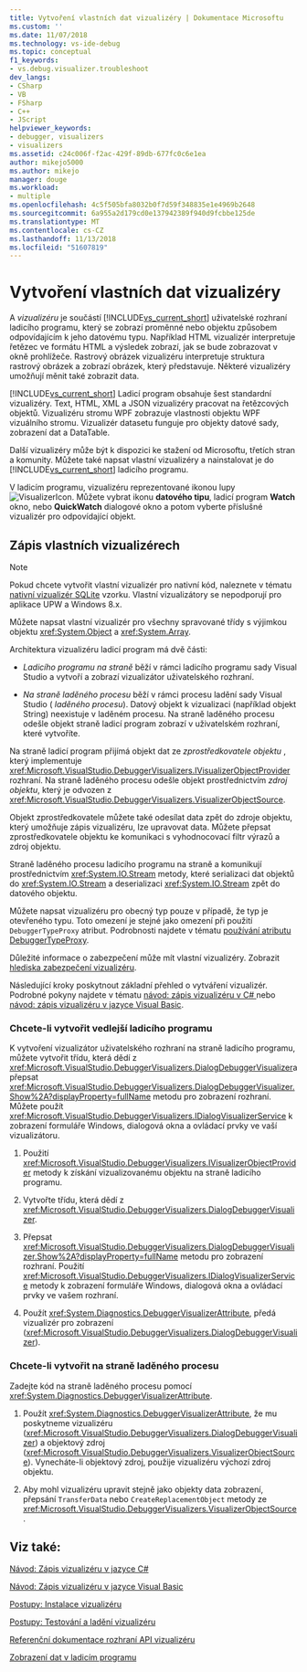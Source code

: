 ```yaml
---
title: Vytvoření vlastních dat vizualizéry | Dokumentace Microsoftu
ms.custom: ''
ms.date: 11/07/2018
ms.technology: vs-ide-debug
ms.topic: conceptual
f1_keywords:
- vs.debug.visualizer.troubleshoot
dev_langs:
- CSharp
- VB
- FSharp
- C++
- JScript
helpviewer_keywords:
- debugger, visualizers
- visualizers
ms.assetid: c24c006f-f2ac-429f-89db-677fc0c6e1ea
author: mikejo5000
ms.author: mikejo
manager: douge
ms.workload:
- multiple
ms.openlocfilehash: 4c5f505bfa8032b0f7d59f348835e1e4969b2648
ms.sourcegitcommit: 6a955a2d179cd0e137942389f940d9fcbbe125de
ms.translationtype: MT
ms.contentlocale: cs-CZ
ms.lasthandoff: 11/13/2018
ms.locfileid: "51607819"
---
```

# <a name="create-custom-data-visualizers"></a>Vytvoření vlastních dat vizualizéry 
 A *vizualizéru* je součástí [!INCLUDE[vs_current_short](../code-quality/includes/vs_current_short_md.md)] uživatelské rozhraní ladicího programu, který se zobrazí proměnné nebo objektu způsobem odpovídajícím k jeho datovému typu. Například HTML vizualizér interpretuje řetězec ve formátu HTML a výsledek zobrazí, jak se bude zobrazovat v okně prohlížeče. Rastrový obrázek vizualizéru interpretuje struktura rastrový obrázek a zobrazí obrázek, který představuje. Některé vizualizéry umožňují měnit také zobrazit data.

 [!INCLUDE[vs_current_short](../code-quality/includes/vs_current_short_md.md)] Ladicí program obsahuje šest standardní vizualizéry. Text, HTML, XML a JSON vizualizéry pracovat na řetězcových objektů. Vizualizéru stromu WPF zobrazuje vlastnosti objektu WPF vizuálního stromu. Vizualizér datasetu funguje pro objekty datové sady, zobrazení dat a DataTable. 

Další vizualizéry může být k dispozici ke stažení od Microsoftu, třetích stran a komunity. Můžete také napsat vlastní vizualizéry a nainstalovat je do [!INCLUDE[vs_current_short](../code-quality/includes/vs_current_short_md.md)] ladicího programu.

V ladicím programu, vizualizéru reprezentované ikonou lupy ![VisualizerIcon](../debugger/media/dbg-tips-visualizer-icon.png "Vizualizéru ikonu"). Můžete vybrat ikonu **datového tipu**, ladicí program **Watch** okno, nebo **QuickWatch** dialogové okno a potom vyberte příslušné vizualizér pro odpovídající objekt.

## <a name="write-custom-visualizers"></a>Zápis vlastních vizualizérech

 > [!NOTE]
 > Pokud chcete vytvořit vlastní vizualizér pro nativní kód, naleznete v tématu [nativní vizualizér SQLite](https://github.com/Microsoft/VSSDK-Extensibility-Samples/tree/master/SqliteVisualizer) vzorku. Vlastní vizualizátory se nepodporují pro aplikace UPW a Windows 8.x.

Můžete napsat vlastní vizualizér pro všechny spravované třídy s výjimkou objektu <xref:System.Object> a <xref:System.Array>.  
  
Architektura vizualizéru ladicí program má dvě části:  
  
- *Ladicího programu na straně* běží v rámci ladicího programu sady Visual Studio a vytvoří a zobrazí vizualizátor uživatelského rozhraní.  
  
- *Na straně laděného procesu* běží v rámci procesu ladění sady Visual Studio ( *laděného procesu*). Datový objekt k vizualizaci (například objekt String) neexistuje v laděném procesu. Na straně laděného procesu odešle objekt straně ladicí program zobrazí v uživatelském rozhraní, které vytvoříte.  

Na straně ladicí program přijímá objekt dat ze *zprostředkovatele objektu* , který implementuje <xref:Microsoft.VisualStudio.DebuggerVisualizers.IVisualizerObjectProvider> rozhraní. Na straně laděného procesu odešle objekt prostřednictvím *zdroj objektu*, který je odvozen z <xref:Microsoft.VisualStudio.DebuggerVisualizers.VisualizerObjectSource>. 

Objekt zprostředkovatele můžete také odesílat data zpět do zdroje objektu, který umožňuje zápis vizualizéru, lze upravovat data. Můžete přepsat zprostředkovatele objektu ke komunikaci s vyhodnocovací filtr výrazů a zdroj objektu.  
  
Straně laděného procesu ladicího programu na straně a komunikují prostřednictvím <xref:System.IO.Stream> metody, které serializaci dat objektů do <xref:System.IO.Stream> a deserializaci <xref:System.IO.Stream> zpět do datového objektu.  

Můžete napsat vizualizéru pro obecný typ pouze v případě, že typ je otevřeného typu. Toto omezení je stejné jako omezení při použití `DebuggerTypeProxy` atribut. Podrobnosti najdete v tématu [používání atributu DebuggerTypeProxy](../debugger/using-debuggertypeproxy-attribute.md).  
  
Důležité informace o zabezpečení může mít vlastní vizualizéry. Zobrazit [hlediska zabezpečení vizualizéru](../debugger/visualizer-security-considerations.md).  
  
Následující kroky poskytnout základní přehled o vytváření vizualizér. Podrobné pokyny najdete v tématu [návod: zápis vizualizéru v C# ](../debugger/walkthrough-writing-a-visualizer-in-csharp.md) nebo [návod: zápis vizualizéru v jazyce Visual Basic](../debugger/walkthrough-writing-a-visualizer-in-visual-basic.md).  
  
### <a name="to-create-the-debugger-side"></a>Chcete-li vytvořit vedlejší ladicího programu  
  
K vytvoření vizualizátor uživatelského rozhraní na straně ladicího programu, můžete vytvořit třídu, která dědí z <xref:Microsoft.VisualStudio.DebuggerVisualizers.DialogDebuggerVisualizer>a přepsat <xref:Microsoft.VisualStudio.DebuggerVisualizers.DialogDebuggerVisualizer.Show%2A?displayProperty=fullName> metodu pro zobrazení rozhraní. Můžete použít <xref:Microsoft.VisualStudio.DebuggerVisualizers.IDialogVisualizerService> k zobrazení formuláře Windows, dialogová okna a ovládací prvky ve vaší vizualizátoru.  
  
1.  Použití <xref:Microsoft.VisualStudio.DebuggerVisualizers.IVisualizerObjectProvider> metody k získání vizualizovanému objektu na straně ladicího programu.  
  
1.  Vytvořte třídu, která dědí z <xref:Microsoft.VisualStudio.DebuggerVisualizers.DialogDebuggerVisualizer>.  
  
1.  Přepsat <xref:Microsoft.VisualStudio.DebuggerVisualizers.DialogDebuggerVisualizer.Show%2A?displayProperty=fullName> metodu pro zobrazení rozhraní. Použití <xref:Microsoft.VisualStudio.DebuggerVisualizers.IDialogVisualizerService> metody k zobrazení formuláře Windows, dialogová okna a ovládací prvky ve vašem rozhraní.  
  
4.  Použít <xref:System.Diagnostics.DebuggerVisualizerAttribute>, předá vizualizér pro zobrazení (<xref:Microsoft.VisualStudio.DebuggerVisualizers.DialogDebuggerVisualizer>).  
  
### <a name="to-create-the-debuggee-side"></a>Chcete-li vytvořit na straně laděného procesu  
  
Zadejte kód na straně laděného procesu pomocí <xref:System.Diagnostics.DebuggerVisualizerAttribute>.  
  
1.  Použít <xref:System.Diagnostics.DebuggerVisualizerAttribute>, že mu poskytneme vizualizéru (<xref:Microsoft.VisualStudio.DebuggerVisualizers.DialogDebuggerVisualizer>) a objektový zdroj (<xref:Microsoft.VisualStudio.DebuggerVisualizers.VisualizerObjectSource>). Vynecháte-li objektový zdroj, použije vizualizéru výchozí zdroj objektu.  
  
1.  Aby mohl vizualizéru upravit stejně jako objekty data zobrazení, přepsání `TransferData` nebo `CreateReplacementObject` metody ze <xref:Microsoft.VisualStudio.DebuggerVisualizers.VisualizerObjectSource>.   
  
## <a name="see-also"></a>Viz také:
  
 [Návod: Zápis vizualizéru v jazyce C#](../debugger/walkthrough-writing-a-visualizer-in-csharp.md)  

 [Návod: Zápis vizualizéru v jazyce Visual Basic](../debugger/walkthrough-writing-a-visualizer-in-visual-basic.md)  
  
 [Postupy: Instalace vizualizéru](../debugger/how-to-install-a-visualizer.md)  
  
 [Postupy: Testování a ladění vizualizéru](../debugger/how-to-test-and-debug-a-visualizer.md)  
  
 [Referenční dokumentace rozhraní API vizualizéru](../debugger/visualizer-api-reference.md)  
  
 [Zobrazení dat v ladicím programu](../debugger/viewing-data-in-the-debugger.md)